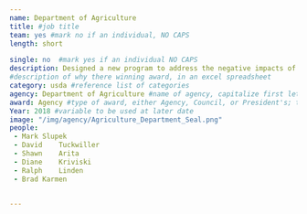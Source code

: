 ```yaml
---
name: Department of Agriculture
title: #job title
team: yes #mark no if an individual, NO CAPS
length: short

single: no  #mark yes if an individual NO CAPS
description: Designed a new program to address the negative impacts of recent international trade issues impacting U.S. agriculture on a break-neck timeline. This effort provides essential help to producers in the short-term and will help expand and develop new markets at home and abroad in the long-term.
#description of why there winning award, in an excel spreadsheet
category: usda #reference list of categories
agency: Department of Agriculture #name of agency, capitalize first letter of each name
award: Agency #type of award, either Agency, Council, or President's; this is case sensitive so make sure to match the options listed exactly. This section generates the format of the card
Year: 2018 #variable to be used at later date
image: "/img/agency/Agriculture_Department_Seal.png"
people:
 - Mark	Slupek
 - David	Tuckwiller
 - Shawn	Arita
 - Diane	Kriviski
 - Ralph	Linden
 - Brad	Karmen


---
```

